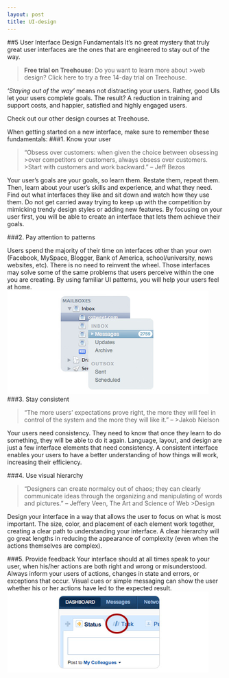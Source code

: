 ```yaml
---
layout: post
title: UI-design
---
```


##5 User Interface Design Fundamentals
It’s no great mystery that truly great user interfaces are the ones that are engineered to stay out of the way.
>**Free trial on Treehouse**: Do you want to learn more about >web design? Click here to try a free 14-day trial on Treehouse.

*‘Staying out of the way’* means not distracting your users. Rather, good UIs let your users complete goals. The result? A reduction in training and support costs, and happier, satisfied and highly engaged users.

Check out our other design courses at Treehouse.

When getting started on a new interface, make sure to remember these fundamentals:
###1. Know your user
>“Obsess over customers: when given the choice between obsessing >over competitors or customers, always obsess over customers. >Start with customers and work backward.” – Jeff Bezos

Your user’s goals are your goals, so learn them. Restate them, repeat them. Then, learn about your user’s skills and experience, and what they need. Find out what interfaces they like and sit down and watch how they use them. Do not get carried away trying to keep up with the competition by mimicking trendy design styles or adding new features. By focusing on your user first, you will be able to create an interface that lets them achieve their goals.

###2. Pay attention to patterns

Users spend the majority of their time on interfaces other than your own (Facebook, MySpace, Blogger, Bank of America, school/university, news websites, etc). There is no need to reinvent the wheel. Those interfaces may solve some of the same problems that users perceive within the one you are creating. By using familiar UI patterns, you will help your users feel at home.
![patterns](./pattern.png)
###3. Stay consistent

>“The more users’ expectations prove right, the more they will feel in control of the system and the more they will like it.” – >Jakob Nielson

Your users need consistency. They need to know that once they learn to do something, they will be able to do it again. Language, layout, and design are just a few interface elements that need consistency. A consistent interface enables your users to have a better understanding of how things will work, increasing their efficiency.

###4. Use visual hierarchy
>“Designers can create normalcy out of chaos; they can clearly communicate ideas through the organizing and manipulating of words and pictures.” – Jeffery Veen, The Art and Science of Web >Design

Design your interface in a way that allows the user to focus on what is most important. The size, color, and placement of each element work together, creating a clear path to understanding your interface. A clear hierarchy will go great lengths in reducing the appearance of complexity (even when the actions themselves are complex).

###5. Provide feedback
Your interface should at all times speak to your user, when his/her actions are both right and wrong or misunderstood. Always inform your users of actions, changes in state and errors, or exceptions that occur. Visual cues or simple messaging can show the user whether his or her actions have led to the expected result.
![provide-feedback](./provide-feedback.png)

